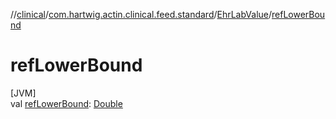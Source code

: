 //[clinical](../../../index.md)/[com.hartwig.actin.clinical.feed.standard](../index.md)/[EhrLabValue](index.md)/[refLowerBound](ref-lower-bound.md)

# refLowerBound

[JVM]\
val [refLowerBound](ref-lower-bound.md): [Double](https://kotlinlang.org/api/latest/jvm/stdlib/kotlin/-double/index.html)
